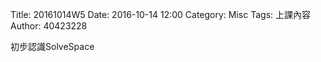 Title: 20161014W5
Date: 2016-10-14 12:00
Category: Misc
Tags: 上課內容
Author: 40423228

<p>初步認識SolveSpace<p>
